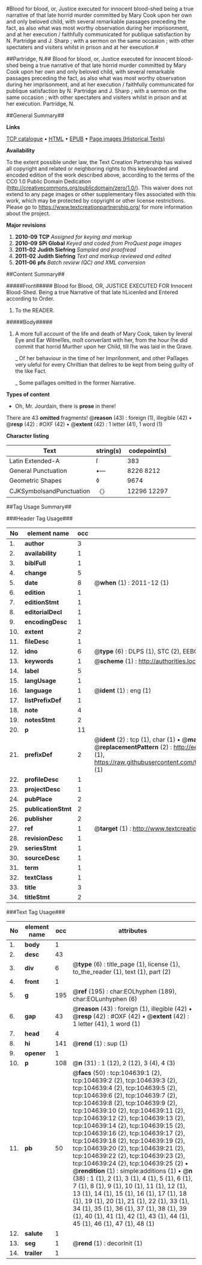 #Blood for blood, or, Justice executed for innocent blood-shed being a true narrative of that late horrid murder committed by Mary Cook upon her own and only beloved child, with several remarkable passages preceding the fact, as also what was most worthy observation during her imprisonment, and at her execution / faithfully communicated for publique satisfaction by N. Partridge and J. Sharp ; with a sermon on the same occasion ; with other spectaters and visiters whilst in prison and at her execution.#

##Partridge, N.##
Blood for blood, or, Justice executed for innocent blood-shed being a true narrative of that late horrid murder committed by Mary Cook upon her own and only beloved child, with several remarkable passages preceding the fact, as also what was most worthy observation during her imprisonment, and at her execution / faithfully communicated for publique satisfaction by N. Partridge and J. Sharp ; with a sermon on the same occasion ; with other spectaters and visiters whilst in prison and at her execution.
Partridge, N.

##General Summary##

**Links**

[TCP catalogue](http://www.ota.ox.ac.uk/tcp/)  • 
[HTML](http://tei.it.ox.ac.uk/tcp/Texts-HTML/free/A56/A56520.html)  • 
[EPUB](http://tei.it.ox.ac.uk/tcp/Texts-EPUB/free/A56/A56520.epub) • 
[Page images (Historical Texts)](https://historicaltexts.jisc.ac.uk/eebo-15866646e)

**Availability**

To the extent possible under law, the Text Creation Partnership has waived all copyright and related or neighboring rights to this keyboarded and encoded edition of the work described above, according to the terms of the CC0 1.0 Public Domain Dedication (http://creativecommons.org/publicdomain/zero/1.0/). This waiver does not extend to any page images or other supplementary files associated with this work, which may be protected by copyright or other license restrictions. Please go to https://www.textcreationpartnership.org/ for more information about the project.

**Major revisions**

1. __2010-09__ __TCP__ *Assigned for keying and markup*
1. __2010-09__ __SPi Global__ *Keyed and coded from ProQuest page images*
1. __2011-02__ __Judith Siefring__ *Sampled and proofread*
1. __2011-02__ __Judith Siefring__ *Text and markup reviewed and edited*
1. __2011-06__ __pfs__ *Batch review (QC) and XML conversion*

##Content Summary##

#####Front#####
Blood for Blood, OR, JUSTICE EXECUTED FOR Innocent Blood-Shed. Being a true Narrative of that late hLicenſed and Entered according to Order.
1. To the READER.

#####Body#####

1. A more full account of the life and death of Mary Cook, taken by ſeveral Eye and Ear Witneſſes, moſt converſant with her, from the hour ſhe did commit that horrid Murther upon her Child, till ſhe was laid in the Grave.

    _ Of her behaviour in the time of her Impriſonment, and other Paſſages very uſeful for every Chriſtian that deſires to be kept from being guilty of the like Fact.

    _ Some paſſages omitted in the former Narrative.

**Types of content**

  * Oh, Mr. Jourdain, there is **prose** in there!

There are 43 **omitted** fragments! 
 @__reason__ (43) : foreign (1), illegible (42)  •  @__resp__ (42) : #OXF (42)  •  @__extent__ (42) : 1 letter (41), 1 word (1)

**Character listing**


|Text|string(s)|codepoint(s)|
|---|---|---|
|Latin Extended-A|ſ|383|
|General Punctuation|•—|8226 8212|
|Geometric Shapes|◊|9674|
|CJKSymbolsandPunctuation|〈〉|12296 12297|

##Tag Usage Summary##

###Header Tag Usage###

|No|element name|occ|attributes|
|---|---|---|---|
|1.|__author__|3||
|2.|__availability__|1||
|3.|__biblFull__|1||
|4.|__change__|5||
|5.|__date__|8| @__when__ (1) : 2011-12 (1)|
|6.|__edition__|1||
|7.|__editionStmt__|1||
|8.|__editorialDecl__|1||
|9.|__encodingDesc__|1||
|10.|__extent__|2||
|11.|__fileDesc__|1||
|12.|__idno__|6| @__type__ (6) : DLPS (1), STC (2), EEBO-CITATION (1), OCLC (1), VID (1)|
|13.|__keywords__|1| @__scheme__ (1) : http://authorities.loc.gov/ (1)|
|14.|__label__|5||
|15.|__langUsage__|1||
|16.|__language__|1| @__ident__ (1) : eng (1)|
|17.|__listPrefixDef__|1||
|18.|__note__|4||
|19.|__notesStmt__|2||
|20.|__p__|11||
|21.|__prefixDef__|2| @__ident__ (2) : tcp (1), char (1)  •  @__matchPattern__ (2) : ([0-9\-]+):([0-9IVX]+) (1), (.+) (1)  •  @__replacementPattern__ (2) : http://eebo.chadwyck.com/downloadtiff?vid=$1&page=$2 (1), https://raw.githubusercontent.com/textcreationpartnership/Texts/master/tcpchars.xml#$1 (1)|
|22.|__profileDesc__|1||
|23.|__projectDesc__|1||
|24.|__pubPlace__|2||
|25.|__publicationStmt__|2||
|26.|__publisher__|2||
|27.|__ref__|1| @__target__ (1) : http://www.textcreationpartnership.org/docs/. (1)|
|28.|__revisionDesc__|1||
|29.|__seriesStmt__|1||
|30.|__sourceDesc__|1||
|31.|__term__|1||
|32.|__textClass__|1||
|33.|__title__|3||
|34.|__titleStmt__|2||


###Text Tag Usage###

|No|element name|occ|attributes|
|---|---|---|---|
|1.|__body__|1||
|2.|__desc__|43||
|3.|__div__|6| @__type__ (6) : title_page (1), license (1), to_the_reader (1), text (1), part (2)|
|4.|__front__|1||
|5.|__g__|195| @__ref__ (195) : char:EOLhyphen (189), char:EOLunhyphen (6)|
|6.|__gap__|43| @__reason__ (43) : foreign (1), illegible (42)  •  @__resp__ (42) : #OXF (42)  •  @__extent__ (42) : 1 letter (41), 1 word (1)|
|7.|__head__|4||
|8.|__hi__|141| @__rend__ (1) : sup (1)|
|9.|__opener__|1||
|10.|__p__|108| @__n__ (31) : 1 (12), 2 (12), 3 (4), 4 (3)|
|11.|__pb__|50| @__facs__ (50) : tcp:104639:1 (2), tcp:104639:2 (2), tcp:104639:3 (2), tcp:104639:4 (2), tcp:104639:5 (2), tcp:104639:6 (2), tcp:104639:7 (2), tcp:104639:8 (2), tcp:104639:9 (2), tcp:104639:10 (2), tcp:104639:11 (2), tcp:104639:12 (2), tcp:104639:13 (2), tcp:104639:14 (2), tcp:104639:15 (2), tcp:104639:16 (2), tcp:104639:17 (2), tcp:104639:18 (2), tcp:104639:19 (2), tcp:104639:20 (2), tcp:104639:21 (2), tcp:104639:22 (2), tcp:104639:23 (2), tcp:104639:24 (2), tcp:104639:25 (2)  •  @__rendition__ (1) : simple:additions (1)  •  @__n__ (38) : 1 (1), 2 (1), 3 (1), 4 (1), 5 (1), 6 (1), 7 (1), 8 (1), 9 (1), 10 (1), 11 (1), 12 (1), 13 (1), 14 (1), 15 (1), 16 (1), 17 (1), 18 (1), 19 (1), 20 (1), 21 (1), 22 (1), 33 (1), 34 (1), 35 (1), 36 (1), 37 (1), 38 (1), 39 (1), 40 (1), 41 (1), 42 (1), 43 (1), 44 (1), 45 (1), 46 (1), 47 (1), 48 (1)|
|12.|__salute__|1||
|13.|__seg__|1| @__rend__ (1) : decorInit (1)|
|14.|__trailer__|1||
